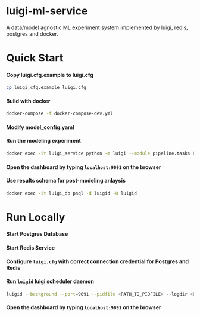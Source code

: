 # luigi-ml-service
A data/model agnostic ML experiment system implemented by luigi, redis, postgres and docker.

# Quick Start

#### Copy luigi.cfg.example to luigi.cfg

```bash
cp luigi.cfg.example luigi.cfg
```

#### Build with docker

```bash
docker-compose -f docker-compose-dev.yml
```

#### Modify model_config.yaml

#### Run the modeling experiment

```bash
docker exec -it luigi_service python -m luigi --module pipeline.tasks Experiment --model-config=model_config.yaml --workers=4
```

#### Open the dashboard by typing `localhost:9091` on the browser

#### Use results schema for post-modeling anlaysis 
```bash
docker exec -it luigi_db psql -d luigid -U luigid
```

# Run Locally

#### Start Postgres Database

#### Start Redis Service

#### Configure `luigi.cfg` with correct connection credential for Postgres and Redis

#### Run `luigid` luigi scheduler daemon
```bash
luigid --background --port=9091 --pidfile <PATH_TO_PIDFILE> --logdir <PATH_TO_LOGDIR> --state-path <PATH_TO_STATEFILE>
```

#### Open the dashboard by typing `localhost:9091` on the browser
